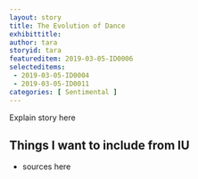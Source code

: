 ```yaml
---
layout: story
title: The Evolution of Dance
exhibittitle: 
author: tara
storyid: tara
featureditem: 2019-03-05-ID0006
selecteditems:
 - 2019-03-05-ID0004
 - 2019-03-05-ID0011
categories: [ Sentimental ]
---
```


Explain story here

## Things I want to include from IU

- sources here
